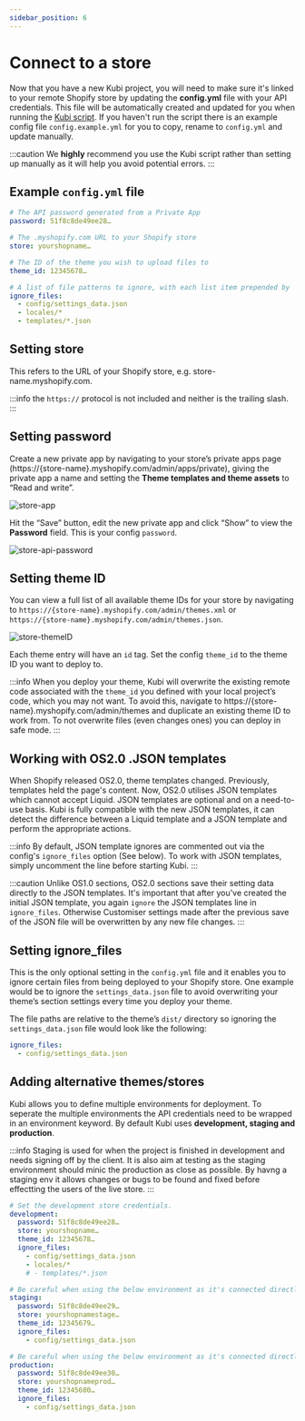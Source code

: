 ```yaml
---
sidebar_position: 6
---
```


# Connect to a store

Now that you have a new Kubi project, you will need to make sure it's linked to your remote Shopify store by updating the **config.yml** file with your API credentials. This file will be automatically created and updated for you when running the [Kubi script](https://github.com/kubixmedia/kubi/wiki/2.Create-a-new-Kubi-project). If you haven't run the script there is an example config file `config.example.yml` for you to copy, rename to `config.yml` and update manually.

:::caution
We **highly** recommend you use the Kubi script rather than setting up manually as it will help you avoid potential errors.
:::

## Example `config.yml` file

```yml
# The API password generated from a Private App
password: 51f8c8de49ee28…

# The .myshopify.com URL to your Shopify store
store: yourshopname…

# The ID of the theme you wish to upload files to
theme_id: 12345678…

# A list of file patterns to ignore, with each list item prepended by '-'
ignore_files:
  - config/settings_data.json
  - locales/*
  - templates/*.json
```

## Setting store

This refers to the URL of your Shopify store, e.g. store-name.myshopify.com.

:::info
the `https://` protocol is not included and neither is the trailing slash.
:::

## Setting password

Create a new private app by navigating to your store’s private apps page (https://{store-name}.myshopify.com/admin/apps/private), giving the private app a name and setting the **Theme templates and theme assets** to “Read and write”.

![store-app](https://res.cloudinary.com/kubix-media-ltd/image/upload/c_scale,dpr_auto,f_auto,fl_progressive,w_auto/Kubi%20Docs/store-app.png)

Hit the “Save” button, edit the new private app and click “Show” to view the **Password** field. This is your config `password`.

![store-api-password](https://res.cloudinary.com/kubix-media-ltd/image/upload/c_scale,dpr_auto,f_auto,fl_progressive,w_auto/Kubi%20Docs/store-api-password.jpg)

## Setting theme ID

You can view a full list of all available theme IDs for your store by navigating to `https://{store-name}.myshopify.com/admin/themes.xml` or `https://{store-name}.myshopify.com/admin/themes.json`.

![store-themeID](https://res.cloudinary.com/kubix-media-ltd/image/upload/c_scale,dpr_auto,f_auto,fl_progressive,w_auto/Kubi%20Docs/store-themeid.jpg)

Each theme entry will have an `id` tag. Set the config `theme_id` to the theme ID you want to deploy to.

:::info
When you deploy your theme, Kubi will overwrite the existing remote code associated with the `theme_id` you defined with your local project’s code, which you may not want. To avoid this, navigate to https://{store-name}.myshopify.com/admin/themes and duplicate an existing theme ID to work from. To not overwrite files (even changes ones) you can deploy in safe mode.
:::

## Working with OS2.0 .JSON templates
When Shopify released OS2.0, theme templates changed. Previously, templates held the page's content. Now, OS2.0 utilises JSON templates which cannot accept Liquid.
JSON templates are optional and on a need-to-use basis.
Kubi is fully compatible with the new JSON templates, it can detect the difference between a Liquid template and a JSON template and perform the appropriate actions.

:::info
By default, JSON template ignores are commented out via the config's `ignore_files` option (See below). To work with JSON templates, simply uncomment the line before starting Kubi.
:::

:::caution
Unlike OS1.0 sections, OS2.0 sections save their setting data directly to the JSON templates. It's important that after you've created the initial JSON template, you again `ignore` the JSON templates line in `ignore_files`. Otherwise Customiser settings made after the previous save of the JSON file will be overwritten by any new file changes.
:::

## Setting ignore_files

This is the only optional setting in the `config.yml` file and it enables you to ignore certain files from being deployed to your Shopify store. One example would be to ignore the `settings_data.json` file to avoid overwriting your theme’s section settings every time you deploy your theme.

The file paths are relative to the theme’s `dist/` directory so ignoring the `settings_data.json` file would look like the following:

```yml
ignore_files:
  - config/settings_data.json
```

## Adding alternative themes/stores

Kubi allows you to define multiple environments for deployment. To seperate the multiple environments the API credentials need to be wrapped in an environment keyword. By default Kubi uses **development, staging and production**.

:::info
Staging is used for when the project is finished in development and needs signing off by the client. It is also aim at testing as the staging environment should minic the production as close as possible. By havng a staging env it allows changes or bugs to be found and fixed before effectting the users of the live store.
:::

```yml
# Set the development store credentials.
development:
  password: 51f8c8de49ee28…
  store: yourshopname…
  theme_id: 12345678…
  ignore_files:
    - config/settings_data.json
    - locales/*
    # - templates/*.json

# Be careful when using the below environment as it's connected directly to the live store but not live theme.
staging:
  password: 51f8c8de49ee29…
  store: yourshopnamestage…
  theme_id: 12345679…
  ignore_files:
    - config/settings_data.json

# Be careful when using the below environment as it's connected directly to the live store and theme.
production:
  password: 51f8c8de49ee30…
  store: yourshopnameprod…
  theme_id: 12345680…
  ignore_files:
    - config/settings_data.json
```